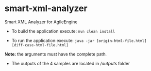 # smart-xml-analyzer
Smart XML Analyzer for AgileEngine

* To build the application execute:
`mvn clean install`

* To run the application execute:
`java -jar [origin-html-file.html] [diff-case-html-file.html]`

__Note:__ the arguments must have the complete path. 

* The outputs of the 4 samples are located in _/outputs_ folder